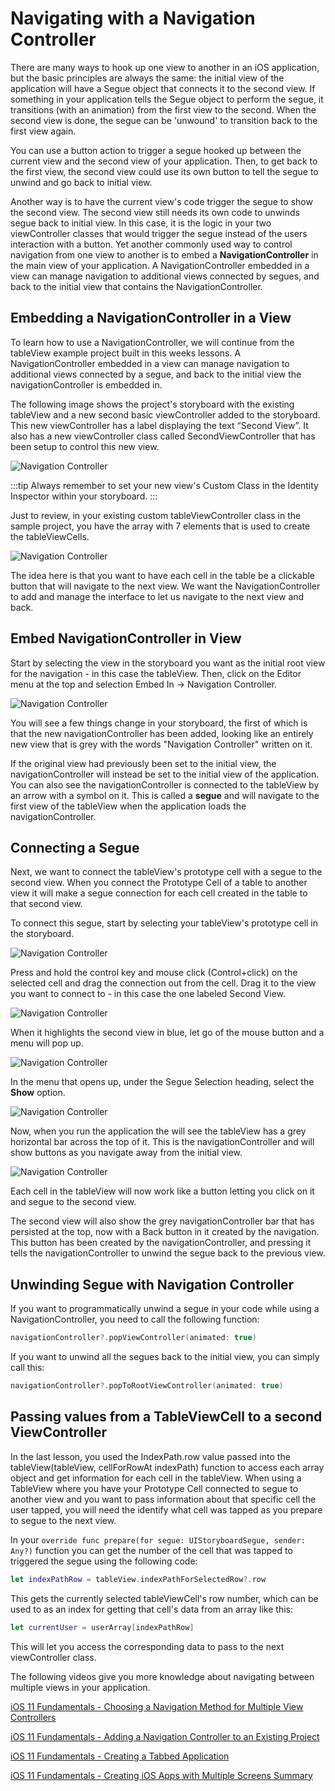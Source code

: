 # Navigating with a Navigation Controller

There are many ways to hook up one view to another in an iOS application, but the basic principles are always the same: the initial view of the application will have a Segue object that connects it to the second view.  If something in your application tells the Segue object to perform the segue, it transitions (with an animation) from the first view to the second.  When the second view is done, the segue can be 'unwound' to transition back to the first view again.

You can use a button action to trigger a segue hooked up between the current view and the second view of your application.  Then, to get back to the first view, the second view could use its own button to tell the segue to unwind and go back to initial view.

Another way is to have the current view's code trigger the segue to show the second view.  The second view still needs its own code to unwinds segue back to initial view.  In this case, it is the logic in your two viewController classes that would trigger the segue instead of the users interaction with a button.
Yet another commonly used way to control navigation from one view to another is to embed a **NavigationController** in the main view of your application.  A NavigationController embedded in a view can manage navigation to additional views connected by segues, and back to the initial view that contains the NavigationController.

## Embedding a NavigationController in a View

To learn how to use a NavigationController, we will continue from the tableView example project built in this weeks lessons.  A NavigationController embedded in a view can manage navigation to additional views connected by a segue, and back to the initial view the navigationController is embedded in.  

The following image shows the project's storyboard with the existing tableView and a new second basic viewController added to the storyboard.  This new viewController has a label displaying the text “Second View”.  It also has a new viewController class called SecondViewController that has been setup to control this new view.

![Navigation Controller](/F2020/assets/img/NavController_1.png)

:::tip
Always remember to set your new view's Custom Class in the Identity Inspector within your storyboard.
:::

Just to review, in your existing custom tableViewController class in the sample project, you have the array with 7 elements that is used to create the tableViewCells.

![Navigation Controller](/F2020/assets/img/NavController_2.png)

The idea here is that you want to have each cell in the table be a clickable button that will navigate to the next view.  We want the NavigationController to add and manage the interface to let us navigate to the next view and back.

## Embed NavigationController in View

Start by selecting the view in the storyboard you want as the initial root view for the navigation - in this case the tableView.  Then, click on the Editor menu at the top and selection Embed In -> Navigation Controller.

![Navigation Controller](/F2020/assets/img/NavController_3.png)

You will see a few things change in your storyboard, the first of which is that the new navigationController has been added, looking like an entirely new view that is grey with the words "Navigation Controller" written on it.

If the original view had previously been set to the initial view, the navigationController will instead be set to the initial view of the application.  You can also see the navigationController is connected to the tableView by an arrow with a symbol on it.  This is called a **segue** and will navigate to the first view of the tableView when the application loads the navigationController.

## Connecting a Segue

Next, we want to connect the tableView's prototype cell with a segue to the second view.  When you connect the Prototype Cell of a table to another view it will make a segue connection for each cell created in the table to that second view.

To connect this segue, start by selecting your tableView's prototype cell in the storyboard.

![Navigation Controller](/F2020/assets/img/NavController_4.png)

Press and hold the control key and mouse click (Control+click) on the selected cell and drag the connection out from the cell.  Drag it to the view you want to connect to - in this case the one labeled Second View.

![Navigation Controller](/F2020/assets/img/NavController_5.png)

When it highlights the second view in blue, let go of the mouse button and a menu will pop up.

![Navigation Controller](/F2020/assets/img/NavController_6.png)

In the menu that opens up, under the Segue Selection heading, select the **Show** option.

![Navigation Controller](/F2020/assets/img/NavController_7.png)

Now, when you run the application the will see the tableView has a grey horizontal bar across the top of it.  This is the navigationController and will show buttons as you navigate away from the initial view.

![Navigation Controller](/F2020/assets/img/NavController_8.png)

Each cell in the tableView will now work like a button letting you click on it and segue to the second view.

The second view will also show the grey navigationController bar that has persisted at the top, now with a Back button in it created by the navigation. This button has been created by the navigationController, and pressing it tells the navigationController to unwind the segue back to the previous view.

## Unwinding Segue with Navigation Controller

If you want to programmatically unwind a segue in your code while using a NavigationController, you need to call the following function:

```swift
navigationController?.popViewController(animated: true)
```

If you want to unwind all the segues back to the initial view, you can simply call this:

```swift
navigationController?.popToRootViewController(animated: true)
```

## Passing values from a TableViewCell to a second ViewController

In the last lesson, you used the IndexPath.row value passed into the tableView(tableView, cellForRowAt indexPath) function to access each array object and get information for each cell in the tableView.  When using a TableView where you have your Prototype Cell connected to segue to another view and you want to pass information about that specific cell the user tapped, you will need the identify what cell was tapped as you prepare to segue to the next view.

In your `override func prepare(for segue: UIStoryboardSegue, sender: Any?)` function you can get the number of the cell that was tapped to triggered the segue using the following code:

```swift
let indexPathRow = tableView.indexPathForSelectedRow?.row
```

This gets the currently selected tableViewCell's row number, which can be used to as an index for getting that cell's data from an array like this:

```swift
let currentUser = userArray[indexPathRow]
```

This will let you access the corresponding data to pass to the next viewController class.

The following videos give you more knowledge about navigating between multiple views in your application.

[iOS 11 Fundamentals - Choosing a Navigation Method for Multiple View Controllers <Badge text="Pluralsight"/>](https://app.pluralsight.com/course-player?clipId=85f6fc73-cdcd-4d51-aac9-fe75a47dfc8e)

[iOS 11 Fundamentals - Adding a Navigation Controller to an Existing Project <Badge text="Pluralsight"/>](https://app.pluralsight.com/course-player?clipId=05997bc1-2616-4f1e-b763-822531782c32)

[iOS 11 Fundamentals - Creating a Tabbed Application <Badge text="Pluralsight"/>](https://app.pluralsight.com/course-player?clipId=63f9a169-beac-4224-8915-439359659d84)

[iOS 11 Fundamentals - Creating iOS Apps with Multiple Screens Summary <Badge text="Pluralsight"/>](https://app.pluralsight.com/course-player?clipId=18de4f3f-2c73-49cd-859a-de794d8e636a)
